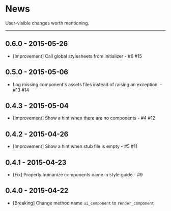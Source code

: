 # News

User-visible changes worth mentioning.

---
## 0.6.0 - 2015-05-26
- [Improvement] Call global stylesheets from initializer - #6 #15

## 0.5.0 - 2015-05-06
- Log missing component's assets files instead of raising an exception. - #13 #14

## 0.4.3 - 2015-05-04
- [Improvement] Show a hint when there are no components - #4 #12

## 0.4.2 - 2015-04-26
- [Improvement] Show a hint when stub file is empty - #5 #11

## 0.4.1 - 2015-04-23
- [Fix] Properly humanize components name in style guide - #9

## 0.4.0 - 2015-04-22
- [Breaking] Change method name `ui_component` to `render_component`
